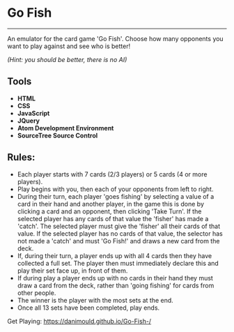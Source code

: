 # Go Fish
---------

An emulator for the card game 'Go Fish'. Choose how many opponents you want to play against and see who is better!

*(Hint: you should be better, there is no AI)*

## Tools
- **HTML**
- **CSS**
- **JavaScript**
- **JQuery**
- **Atom Development Environment**
- **SourceTree Source Control**

## Rules:

- Each player starts with 7 cards (2/3 players) or 5 cards (4 or more players).
- Play begins with you, then each of your opponents from left to right.
- During their turn, each player 'goes fishing' by selecting a value of a card in their hand and another player, in the game this is done by clicking a card and an opponent, then clicking 'Take Turn'. If the selected player has any cards of that value the 'fisher' has made a 'catch'. The selected player must give the 'fisher' all their cards of that value. If the selected player has no cards of that value, the selector has not made a 'catch' and must 'Go Fish!' and draws a new card from the deck.
- If, during their turn, a player ends up with all 4 cards then they have collected a full set. The player then must immediately declare this and play their set face up, in front of them.
- If during play a player ends up with no cards in their hand they must draw a card from the deck, rather than 'going fishing' for cards from other people.
- The winner is the player with the most sets at the end.
- Once all 13 sets have been completed, play ends.

Get Playing:
https://danimould.github.io/Go-Fish-/